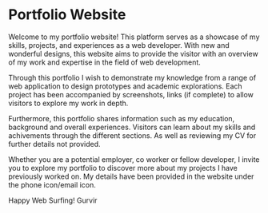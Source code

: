 # Portfolio Website

Welcome to my portfolio website! This platform serves as a showcase of my skills, projects, and experiences as a web developer. With new and wonderful designs, this website aims to provide the visitor with an overview of my work and expertise in the field of web development.

Through this portfolio I wish to demonstrate my knowledge from a range of web application to design prototypes and academic explorations. Each project has been accompanied by screenshots, links (if complete) to allow visitors to explore my work in depth.

Furthermore, this portfolio shares information such as my education, background and overall experiences. Visitors can learn about my skills and achivements through the different sections. As well as reviewing my CV for further details not provided.

Whether you are a potential employer, co worker or fellow developer, I invite you to explore my portfolio to discover more about my projects I have previously worked on. My details have been provided in the website under the phone icon/email icon.

Happy Web Surfing!
Gurvir
